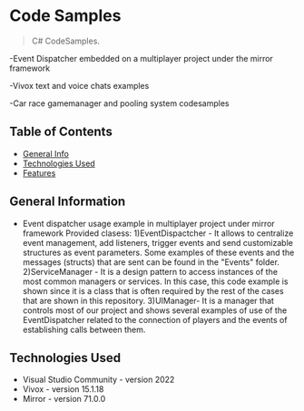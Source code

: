 # Code Samples
> C# CodeSamples.

-Event Dispatcher embedded on a multiplayer project under the mirror framework

-Vivox text and voice chats examples

-Car race gamemanager and pooling system codesamples


## Table of Contents
* [General Info](#general-information)
* [Technologies Used](#technologies-used)
* [Features](#features)


## General Information
- Event dispatcher usage example in multiplayer project under mirror framework
Provided clasess:
1)EventDispactcher - It allows to centralize event management, add listeners, trigger events and send customizable structures as event parameters. 
Some examples of these events and the messages (structs) that are sent can be found in the "Events" folder.
2)ServiceManager - It is a design pattern to access instances of the most common managers or services. 
In this case, this code example is shown since it is a class that is often required by the rest of the cases that are shown in this repository.
3)UIManager- It is a manager that controls most of our project and shows several examples of use of the EventDispatcher related to the connection of players and the events of establishing calls between them.



## Technologies Used
- Visual Studio Community - version 2022
- Vivox - version 15.1.18
- Mirror - version 71.0.0



<!-- Optional -->
<!-- ## License -->
<!-- This project is open source and available under the [... License](). -->

<!-- You don't have to include all sections - just the one's relevant to your project -->
